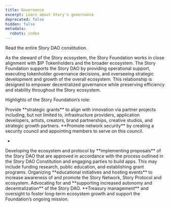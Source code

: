 ```yaml
---
title: Governance
excerpt: Learn about Story's governance
deprecated: false
hidden: false
metadata:
  robots: index
---
```

<Cards columns={1}>
  <Card title="Story DAO Constitution" href="https://story.foundation/constitution.pdf" icon="fa-scroll" iconColor="#ccb092" target="_blank">
    Read the entire Story DAO constitution.
  </Card>
</Cards>

As the steward of the Story ecosystem, the Story Foundation works in close alignment with $IP Tokenholders and the broader ecosystem. The Story Foundation supports the Story DAO by providing operational support, executing tokenholder governance decisions, and overseeing strategic development and growth of the overall ecosystem. This relationship is designed to empower decentralized governance while preserving efficiency and stability throughout the Story ecosystem.

Highlights of the Story Foundation’s role:

<Accordion title="Strategic Grants" icon="fa-money">
  Provide **strategic grants** to align with innovation via partner projects including, but not limited to, infrastructure providers, application developers, artists, creators, brand partnerships, creative studios, and strategic growth partners.
</Accordion>

<Accordion title="Network Security" icon="fa-file-shield">
  **Promote network security** by creating a security council and appointing members to serve on this council.

  * <br />
</Accordion>

<Accordion title="Implement Proposals" icon="fa-scroll">
  Developing the ecosystem and protocol by **implementing proposals** of the Story DAO that are approved in accordance with the process outlined in the Story DAO Constitution and engaging parties to build apps. This may include funding research, public education, and establishing grant programs.
</Accordion>

<Accordion title="Educational Initiatives / Events" icon="fa-book">
  Organizing **educational initiatives and hosting events** to increase awareness of and promote the Story Network, Story Protocol and ecosystem.
</Accordion>

<Accordion title="Decentralization" icon="fa-globe">
  Advocating for and **supporting increased autonomy and decentralization** of the Story DAO.
</Accordion>

<Accordion title="Treasury Management" icon="fa-piggy-bank">
  **Treasury management** and oversight to foster long-term ecosystem growth and support the Foundation’s ongoing mission.
</Accordion>